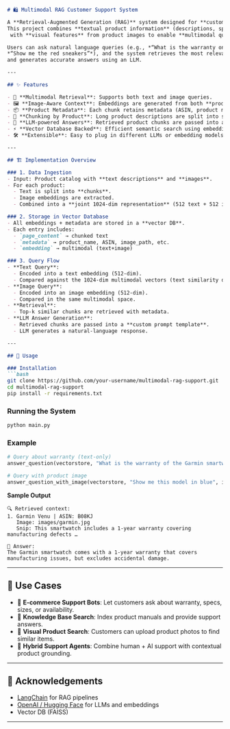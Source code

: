 
````markdown 
# 🛍️ Multimodal RAG Customer Support System

A **Retrieval-Augmented Generation (RAG)** system designed for **customer support** on product catalogs.  
This project combines **textual product information** (descriptions, specifications, warranty details, FAQs)
 with **visual features** from product images to enable **multimodal question answering**.

Users can ask natural language queries (e.g., *“What is the warranty on the Garmin smartwatch?”* or 
*“Show me the red sneakers”*), and the system retrieves the most relevant product chunks (text + image embeddings) 
and generates accurate answers using an LLM.

---

## ✨ Features

- 🔎 **Multimodal Retrieval**: Supports both text and image queries.  
- 🖼 **Image-Aware Context**: Embeddings are generated from both **product descriptions** and **product images** (1024-dim joint vector).  
- 📦 **Product Metadata**: Each chunk retains metadata (ASIN, product name, image path, etc.).  
- 🧩 **Chunking by Product**: Long product descriptions are split into smaller, searchable chunks. Each new product starts a fresh chunking pipeline.  
- 🤖 **LLM-powered Answers**: Retrieved product chunks are passed into an LLM prompt for natural, fluent responses.  
- ⚡ **Vector Database Backed**: Efficient semantic search using embeddings.  
- 🛠 **Extensible**: Easy to plug in different LLMs or embedding models.  

---

## 🏗️ Implementation Overview

### 1. Data Ingestion
- Input: Product catalog with **text descriptions** and **images**.  
- For each product:
  - Text is split into **chunks**.  
  - Image embeddings are extracted.  
  - Combined into a **joint 1024-dim representation** (512 text + 512 image).  

### 2. Storage in Vector Database
- All embeddings + metadata are stored in a **vector DB**.  
- Each entry includes:
  - `page_content` → chunked text  
  - `metadata` → product_name, ASIN, image_path, etc.  
  - `embedding` → multimodal (text+image)  

### 3. Query Flow
- **Text Query**:
  - Encoded into a text embedding (512-dim).  
  - Compared against the 1024-dim multimodal vectors (text similarity dominates where image is absent).  
- **Image Query**:
  - Encoded into an image embedding (512-dim).  
  - Compared in the same multimodal space.  
- **Retrieval**:
  - Top-k similar chunks are retrieved with metadata.  
- **LLM Answer Generation**:
  - Retrieved chunks are passed into a **custom prompt template**.  
  - LLM generates a natural-language response.  

---

## 🚀 Usage

### Installation
```bash
git clone https://github.com/your-username/multimodal-rag-support.git
cd multimodal-rag-support
pip install -r requirements.txt
````

### Running the System

```bash
python main.py
```

### Example

```python
# Query about warranty (text-only)
answer_question(vectorstore, "What is the warranty of the Garmin smartwatch?")

# Query with product image
answer_question_with_image(vectorstore, "Show me this model in blue", image_path="sneaker.jpg")
```

**Sample Output**

```
🔍 Retrieved context:
1. Garmin Venu | ASIN: B08KJ
   Image: images/garmin.jpg
   Snip: This smartwatch includes a 1-year warranty covering manufacturing defects …

🤖 Answer:
The Garmin smartwatch comes with a 1-year warranty that covers manufacturing issues, but excludes accidental damage.
```

---

## 📌 Use Cases

* 🛒 **E-commerce Support Bots**: Let customers ask about warranty, specs, sizes, or availability.
* 📖 **Knowledge Base Search**: Index product manuals and provide support answers.
* 🎯 **Visual Product Search**: Customers can upload product photos to find similar items.
* 🤝 **Hybrid Support Agents**: Combine human + AI support with contextual product grounding.

---



## 🙌 Acknowledgements

* [LangChain](https://www.langchain.com/) for RAG pipelines
* [OpenAI / Hugging Face](https://huggingface.co/) for LLMs and embeddings
* Vector DB (FAISS)

---

